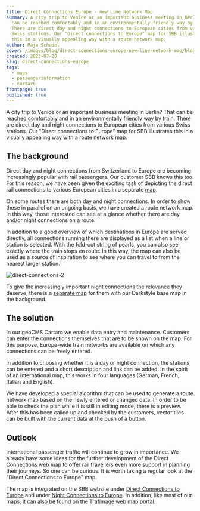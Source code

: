 ```yaml
---
title: Direct Connections Europe - new Line Network Map
summary: A city trip to Venice or an important business meeting in Berlin? That
  can be reached comfortably and in an environmentally friendly way by train.
  There are direct day and night connections to European cities from various
  Swiss stations. Our "Direct connections to Europe" map for SBB illustrates
  this in a visually appealing way with a route network map.
author: Maja Schudel
cover: /images/blog/direct-connections-europe-new-line-network-map/blog_ipv_1.png
created: 2023-07-20
slug: direct-connections-europe
tags:
  - maps
  - passengerinformation
  - cartaro
frontpage: true
published: true
---
```

A city trip to Venice or an important business meeting in Berlin? That can be reached comfortably and in an environmentally friendly way by train. There are direct day and night connections to European cities from various Swiss stations. Our "Direct connections to Europe" map for SBB illustrates this in a visually appealing way with a route network map.

## The background

Direct day and night connections from Switzerland to Europe are becoming increasingly popular with rail passengers. Our customer SBB knows this too. For this reason, we have been given the exciting task of depicting the direct rail connections to various European cities in a separate [map](https://www.sbb.ch/en/freizeit-ferien/destinationen/staedte-laender-europa.html).

On some routes there are both day and night connections. In order to show these in parallel on an ongoing basis, we have created a route network map. In this way, those interested can see at a glance whether there are day and/or night connections on a route.

<ResponsiveImage alt="direct-connections-day" desktop="/images/blog/direct-connections-europe-new-line-network-map/blog_ipv_1.png" mobile="/images/blog/direct-connections-europe-new-line-network-map/blog_ipv_1_mobile.png" />

In addition to a good overview of which destinations in Europe are served directly, all connections running there are displayed as a list when a line or station is selected. With the fold-out string of pearls, you can also see exactly where the train stops en route. In this way, the map can also be used as a source of inspiration to see where you can travel to from the nearest larger station.

![direct-connections-2](/images/blog/direktverbindungen-europa-new-line-network-map/blog_ipv_2.png "geOps-direct-connections-2")

To give the increasingly important night connections the relevance they deserve, there is a [separate map](https://www.sbb.ch/en/freizeit-ferien/zuege-ausfluege/nachtzug.html) for them with our Darkstyle base map in the background.

<ResponsiveImage alt="direct-connections-night" desktop="/images/blog/direct-connections-europe-new-line-network-map/blog_ipv_3.png" mobile="/images/blog/direct-connections-europe-new-line-network-map/blog_ipv_3_mobile.png" />

## The solution

In our geoCMS Cartaro we enable data entry and maintenance. Customers can enter the connections themselves that are to be shown on the map. For this purpose, Europe-wide train networks are available on which any connections can be freely entered.

In addition to choosing whether it is a day or night connection, the stations can be entered and a short description and link can be added. In the spirit of an international map, this works in four languages (German, French, Italian and English).

We have developed a special algorithm that can be used to generate a route network map based on the newly entered or changed data. In order to be able to check the plan while it is still in editing mode, there is a preview. After this has been called up and checked by the customers, vector tiles can be built with the current data at the push of a button.

## Outlook

International passenger traffic will continue to grow in importance. We already have some ideas for the further development of the Direct Connections web map to offer rail travellers even more support in planning their journeys. So one can be curious. It is worth taking a regular look at the "Direct Connections to Europe" map.

The map is integrated on the SBB website under [Direct Connections to Europe](https://www.sbb.ch/de/freizeit-ferien/destinationen/staedte-laender-europa.html) and under [Night Connections to Europe](https://www.sbb.ch/de/freizeit-ferien/zuege-ausfluege/nachtzug.html). In addition, like most of our maps, it can also be found on the [Trafimage web map portal](https://maps.trafimage.ch/ch.sbb.direktverbindungen?baselayers=ch.sbb.direktverbindungen.base-light,ch.sbb.direktverbindungen.base-dark,ch.sbb.direktverbindungen.base-aerial&lang=de&layers=ch.sbb.direktverbindungen.night,ch.sbb.direktverbindungen.day&x=925472&y=5920000&z=9).